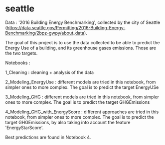 # seattle

Data :  '2016 Building Energy Benchmarking', collected by the city of Seattle (https://data.seattle.gov/Permitting/2016-Building-Energy-Benchmarking/2bpz-gwpy/about_data).

The goal of this project is to use the data collected to be able to predict the Energy Use of a building, and its greenhouse gases emissions.
Those are the two targets.

Notebooks : 

1_Cleaning : cleaning + analysis of the data

2_Modeling_EnergyUse             : different models are tried in this notebook, from simpler ones to more complex. The goal is to predict the target EnergyUSe

3_Modeling_GHG                   : different models are tried in this notebook, from simpler ones to more complex. The goal is to predict the target GHGEmissions

4_Modeling_GHG_with_EnergyScore  : different approaches are tried in this notebook, from simpler ones to more complex. The goal is to predict the target GHGEmissions, by also taking into account the feature 'EnergyStarScore'.


Best predictions are found in Notebook 4.
